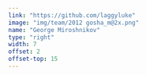 ```yaml
---
link: "https://github.com/laggyluke"
image: "img/team/2012 gosha_m@2x.png"
name: "George Miroshnikov"
type: "right"
width: 7
offset: 2
offset-top: 15
---
```

